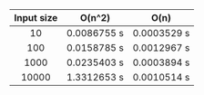 | Input size | O(n^2)  | O(n)    |
|:----------:|:-------:|:-------:|
| 10         | 0.0086755 s | 0.0003529 s |
| 100        | 0.0158785 s | 0.0012967 s |
| 1000       | 0.0235403 s | 0.0003894 s |
| 10000      | 1.3312653 s | 0.0010514 s |
